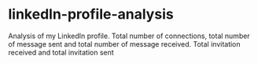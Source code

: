 # linkedln-profile-analysis
Analysis of my LinkedIn profile.  Total number of connections, total number of message sent and total number of message received.
Total invitation received and total invitation sent

